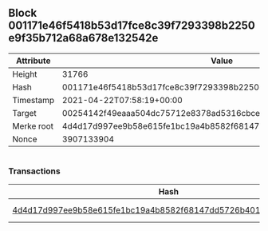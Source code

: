 ## Block 001171e46f5418b53d17fce8c39f7293398b2250e9f35b712a68a678e132542e

Attribute | Value
--- | ---
Height | 31766
Hash | 001171e46f5418b53d17fce8c39f7293398b2250e9f35b712a68a678e132542e
Timestamp | 2021-04-22T07:58:19+00:00
Target | 00254142f49eaaa504dc75712e8378ad5316cbcead634704b3734b6271167cc4
Merke root | 4d4d17d997ee9b58e615fe1bc19a4b8582f68147dd5726b4014b27fefad070cc
Nonce | 3907133904

```

```

### Transactions

Hash | Amount
--- | ---
[4d4d17d997ee9b58e615fe1bc19a4b8582f68147dd5726b4014b27fefad070cc](4d4d17d997ee9b58e615fe1bc19a4b8582f68147dd5726b4014b27fefad070cc.md) | 10.00000000 SKEPTI 
